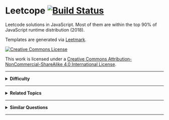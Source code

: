 # Leetcope [![Build Status](https://travis-ci.org/crimx/leetcope.svg?branch=master)](https://travis-ci.org/crimx/leetcope)

Leetcode solutions in JavaScript. Most of them are within the top 90% of JavaScript runtime distribution (2018).

Templates are generated via [Leetmark](https://github.com/crimx/crx-leetmark).


[![Creative Commons License](https://i.creativecommons.org/l/by-nc-sa/4.0/88x31.png)][license]

This work is licensed under a [Creative Commons Attribution-NonCommercial-ShareAlike 4.0 International License][license].

[license]: http://creativecommons.org/licenses/by-nc-sa/4.0/


<hr>

<details>
<summary><strong>Difficulty</strong></summary>

<details>
<summary>Easy</summary>

- [001. Two Sum.md](./problems/001.%20Two%20Sum.md)
- [007. Reverse Integer.md](./problems/007.%20Reverse%20Integer.md)
- [009. Palindrome Number.md](./problems/009.%20Palindrome%20Number.md)
- [013. Roman to Integer.md](./problems/013.%20Roman%20to%20Integer.md)
- [014. Longest Common Prefix.md](./problems/014.%20Longest%20Common%20Prefix.md)
- [020. Valid Parentheses.md](./problems/020.%20Valid%20Parentheses.md)
- [021. Merge Two Sorted Lists.md](./problems/021.%20Merge%20Two%20Sorted%20Lists.md)
- [026. Remove Duplicates from Sorted Array.md](./problems/026.%20Remove%20Duplicates%20from%20Sorted%20Array.md)
- [027. Remove Element.md](./problems/027.%20Remove%20Element.md)
- [028. Implement strStr().md](./problems/028.%20Implement%20strStr().md)
- [035. Search Insert Position.md](./problems/035.%20Search%20Insert%20Position.md)
- [038. Count and Say.md](./problems/038.%20Count%20and%20Say.md)
- [053. Maximum Subarray.md](./problems/053.%20Maximum%20Subarray.md)
- [058. Length of Last Word.md](./problems/058.%20Length%20of%20Last%20Word.md)
- [066. Plus One.md](./problems/066.%20Plus%20One.md)
- [067. Add Binary.md](./problems/067.%20Add%20Binary.md)
- [069. Sqrt(x).md](./problems/069.%20Sqrt(x).md)
- [070. Climbing Stairs.md](./problems/070.%20Climbing%20Stairs.md)
- [083. Remove Duplicates from Sorted List.md](./problems/083.%20Remove%20Duplicates%20from%20Sorted%20List.md)
- [088. Merge Sorted Array.md](./problems/088.%20Merge%20Sorted%20Array.md)
- [100. Same Tree.md](./problems/100.%20Same%20Tree.md)
- [101. Symmetric Tree.md](./problems/101.%20Symmetric%20Tree.md)
- [104. Maximum Depth of Binary Tree.md](./problems/104.%20Maximum%20Depth%20of%20Binary%20Tree.md)
- [107. Binary Tree Level Order Traversal II.md](./problems/107.%20Binary%20Tree%20Level%20Order%20Traversal%20II.md)
- [108. Convert Sorted Array to Binary Search Tree.md](./problems/108.%20Convert%20Sorted%20Array%20to%20Binary%20Search%20Tree.md)
- [110. Balanced Binary Tree.md](./problems/110.%20Balanced%20Binary%20Tree.md)
- [111. Minimum Depth of Binary Tree.md](./problems/111.%20Minimum%20Depth%20of%20Binary%20Tree.md)
- [112. Path Sum.md](./problems/112.%20Path%20Sum.md)
- [118. Pascal's Triangle.md](./problems/118.%20Pascal's%20Triangle.md)
- [119. Pascal's Triangle II.md](./problems/119.%20Pascal's%20Triangle%20II.md)
- [121. Best Time to Buy and Sell Stock.md](./problems/121.%20Best%20Time%20to%20Buy%20and%20Sell%20Stock.md)
- [122. Best Time to Buy and Sell Stock II.md](./problems/122.%20Best%20Time%20to%20Buy%20and%20Sell%20Stock%20II.md)
- [125. Valid Palindrome.md](./problems/125.%20Valid%20Palindrome.md)
</details>

<details>
<summary>Medium</summary>

- [002. Add Two Numbers.md](./problems/002.%20Add%20Two%20Numbers.md)
- [003. Longest Substring Without Repeating Characters.md](./problems/003.%20Longest%20Substring%20Without%20Repeating%20Characters.md)
- [005. Longest Palindromic Substring.md](./problems/005.%20Longest%20Palindromic%20Substring.md)
- [006. ZigZag Conversion.md](./problems/006.%20ZigZag%20Conversion.md)
- [008. String to Integer (atoi).md](./problems/008.%20String%20to%20Integer%20(atoi).md)
- [011. Container With Most Water.md](./problems/011.%20Container%20With%20Most%20Water.md)
- [012. Integer to Roman.md](./problems/012.%20Integer%20to%20Roman.md)
- [015. 3Sum.md](./problems/015.%203Sum.md)
- [016. 3Sum Closest.md](./problems/016.%203Sum%20Closest.md)
- [017. Letter Combinations of a Phone Number.md](./problems/017.%20Letter%20Combinations%20of%20a%20Phone%20Number.md)
- [018. 4Sum.md](./problems/018.%204Sum.md)
- [019. Remove Nth Node From End of List.md](./problems/019.%20Remove%20Nth%20Node%20From%20End%20of%20List.md)
- [022. Generate Parentheses.md](./problems/022.%20Generate%20Parentheses.md)
- [024. Swap Nodes in Pairs.md](./problems/024.%20Swap%20Nodes%20in%20Pairs.md)
- [029. Divide Two Integers.md](./problems/029.%20Divide%20Two%20Integers.md)
- [031. Next Permutation.md](./problems/031.%20Next%20Permutation.md)
- [033. Search in Rotated Sorted Array.md](./problems/033.%20Search%20in%20Rotated%20Sorted%20Array.md)
- [034. Find First and Last Position of Element in Sorted Array.md](./problems/034.%20Find%20First%20and%20Last%20Position%20of%20Element%20in%20Sorted%20Array.md)
- [036. Valid Sudoku.md](./problems/036.%20Valid%20Sudoku.md)
- [039. Combination Sum.md](./problems/039.%20Combination%20Sum.md)
- [040. Combination Sum II.md](./problems/040.%20Combination%20Sum%20II.md)
- [043. Multiply Strings.md](./problems/043.%20Multiply%20Strings.md)
- [046. Permutations.md](./problems/046.%20Permutations.md)
- [047. Permutations II.md](./problems/047.%20Permutations%20II.md)
- [048. Rotate Image.md](./problems/048.%20Rotate%20Image.md)
- [049. Group Anagrams.md](./problems/049.%20Group%20Anagrams.md)
- [050. Pow(x, n).md](./problems/050.%20Pow(x%2C%20n).md)
- [054. Spiral Matrix.md](./problems/054.%20Spiral%20Matrix.md)
- [055. Jump Game.md](./problems/055.%20Jump%20Game.md)
- [056. Merge Intervals.md](./problems/056.%20Merge%20Intervals.md)
- [059. Spiral Matrix II.md](./problems/059.%20Spiral%20Matrix%20II.md)
- [060. Permutation Sequence.md](./problems/060.%20Permutation%20Sequence.md)
- [061. Rotate List.md](./problems/061.%20Rotate%20List.md)
- [062. Unique Paths.md](./problems/062.%20Unique%20Paths.md)
- [063. Unique Paths II.md](./problems/063.%20Unique%20Paths%20II.md)
- [064. Minimum Path Sum.md](./problems/064.%20Minimum%20Path%20Sum.md)
- [071. Simplify Path.md](./problems/071.%20Simplify%20Path.md)
- [073. Set Matrix Zeroes.md](./problems/073.%20Set%20Matrix%20Zeroes.md)
- [074. Search a 2D Matrix.md](./problems/074.%20Search%20a%202D%20Matrix.md)
- [075. Sort Colors.md](./problems/075.%20Sort%20Colors.md)
- [077. Combinations.md](./problems/077.%20Combinations.md)
- [078. Subsets.md](./problems/078.%20Subsets.md)
- [079. Word Search.md](./problems/079.%20Word%20Search.md)
- [080. Remove Duplicates from Sorted Array II.md](./problems/080.%20Remove%20Duplicates%20from%20Sorted%20Array%20II.md)
- [081. Search in Rotated Sorted Array II.md](./problems/081.%20Search%20in%20Rotated%20Sorted%20Array%20II.md)
- [082. Remove Duplicates from Sorted List II.md](./problems/082.%20Remove%20Duplicates%20from%20Sorted%20List%20II.md)
- [086. Partition List.md](./problems/086.%20Partition%20List.md)
- [089. Gray Code.md](./problems/089.%20Gray%20Code.md)
- [090. Subsets II.md](./problems/090.%20Subsets%20II.md)
- [091. Decode Ways.md](./problems/091.%20Decode%20Ways.md)
- [092. Reverse Linked List II.md](./problems/092.%20Reverse%20Linked%20List%20II.md)
- [093. Restore IP Addresses.md](./problems/093.%20Restore%20IP%20Addresses.md)
- [094. Binary Tree Inorder Traversal.md](./problems/094.%20Binary%20Tree%20Inorder%20Traversal.md)
- [095. Unique Binary Search Trees II.md](./problems/095.%20Unique%20Binary%20Search%20Trees%20II.md)
- [096. Unique Binary Search Trees.md](./problems/096.%20Unique%20Binary%20Search%20Trees.md)
- [098. Validate Binary Search Tree.md](./problems/098.%20Validate%20Binary%20Search%20Tree.md)
- [102. Binary Tree Level Order Traversal.md](./problems/102.%20Binary%20Tree%20Level%20Order%20Traversal.md)
- [103. Binary Tree Zigzag Level Order Traversal.md](./problems/103.%20Binary%20Tree%20Zigzag%20Level%20Order%20Traversal.md)
- [105. Construct Binary Tree from Preorder and Inorder Traversal.md](./problems/105.%20Construct%20Binary%20Tree%20from%20Preorder%20and%20Inorder%20Traversal.md)
- [106. Construct Binary Tree from Inorder and Postorder Traversal.md](./problems/106.%20Construct%20Binary%20Tree%20from%20Inorder%20and%20Postorder%20Traversal.md)
- [109. Convert Sorted List to Binary Search Tree.md](./problems/109.%20Convert%20Sorted%20List%20to%20Binary%20Search%20Tree.md)
- [113. Path Sum II.md](./problems/113.%20Path%20Sum%20II.md)
- [114. Flatten Binary Tree to Linked List.md](./problems/114.%20Flatten%20Binary%20Tree%20to%20Linked%20List.md)
- [116. Populating Next Right Pointers in Each Node.md](./problems/116.%20Populating%20Next%20Right%20Pointers%20in%20Each%20Node.md)
- [117. Populating Next Right Pointers in Each Node II.md](./problems/117.%20Populating%20Next%20Right%20Pointers%20in%20Each%20Node%20II.md)
- [120. Triangle.md](./problems/120.%20Triangle.md)
- [127. Word Ladder.md](./problems/127.%20Word%20Ladder.md)
- [129. Sum Root to Leaf Numbers.md](./problems/129.%20Sum%20Root%20to%20Leaf%20Numbers.md)
- [130. Surrounded Regions.md](./problems/130.%20Surrounded%20Regions.md)
- [131. Palindrome Partitioning.md](./problems/131.%20Palindrome%20Partitioning.md)
</details>

<details>
<summary>Hard</summary>

- [004. Median of Two Sorted Arrays.md](./problems/004.%20Median%20of%20Two%20Sorted%20Arrays.md)
- [010. Regular Expression Matching.md](./problems/010.%20Regular%20Expression%20Matching.md)
- [023. Merge k Sorted Lists.md](./problems/023.%20Merge%20k%20Sorted%20Lists.md)
- [025. Reverse Nodes in k-Group.md](./problems/025.%20Reverse%20Nodes%20in%20k-Group.md)
- [030. Substring with Concatenation of All Words.md](./problems/030.%20Substring%20with%20Concatenation%20of%20All%20Words.md)
- [032. Longest Valid Parentheses.md](./problems/032.%20Longest%20Valid%20Parentheses.md)
- [037. Sudoku Solver.md](./problems/037.%20Sudoku%20Solver.md)
- [041. First Missing Positive.md](./problems/041.%20First%20Missing%20Positive.md)
- [042. Trapping Rain Water.md](./problems/042.%20Trapping%20Rain%20Water.md)
- [044. Wildcard Matching.md](./problems/044.%20Wildcard%20Matching.md)
- [045. Jump Game II.md](./problems/045.%20Jump%20Game%20II.md)
- [051. N-Queens.md](./problems/051.%20N-Queens.md)
- [052. N-Queens II.md](./problems/052.%20N-Queens%20II.md)
- [057. Insert Interval.md](./problems/057.%20Insert%20Interval.md)
- [065. Valid Number.md](./problems/065.%20Valid%20Number.md)
- [068. Text Justification.md](./problems/068.%20Text%20Justification.md)
- [072. Edit Distance.md](./problems/072.%20Edit%20Distance.md)
- [076. Minimum Window Substring.md](./problems/076.%20Minimum%20Window%20Substring.md)
- [084. Largest Rectangle in Histogram.md](./problems/084.%20Largest%20Rectangle%20in%20Histogram.md)
- [085. Maximal Rectangle.md](./problems/085.%20Maximal%20Rectangle.md)
- [087. Scramble String.md](./problems/087.%20Scramble%20String.md)
- [097. Interleaving String.md](./problems/097.%20Interleaving%20String.md)
- [099. Recover Binary Search Tree.md](./problems/099.%20Recover%20Binary%20Search%20Tree.md)
- [115. Distinct Subsequences.md](./problems/115.%20Distinct%20Subsequences.md)
- [123. Best Time to Buy and Sell Stock III.md](./problems/123.%20Best%20Time%20to%20Buy%20and%20Sell%20Stock%20III.md)
- [124. Binary Tree Maximum Path Sum.md](./problems/124.%20Binary%20Tree%20Maximum%20Path%20Sum.md)
- [126. Word Ladder II.md](./problems/126.%20Word%20Ladder%20II.md)
- [128. Longest Consecutive Sequence.md](./problems/128.%20Longest%20Consecutive%20Sequence.md)
- [132. Palindrome Partitioning II.md](./problems/132.%20Palindrome%20Partitioning%20II.md)
</details>

</details>


<hr>

<details>
<summary><strong>Related Topics</strong></summary>

<details>
<summary>Array</summary>

- [001. Two Sum.md](./problems/001.%20Two%20Sum.md)
- [004. Median of Two Sorted Arrays.md](./problems/004.%20Median%20of%20Two%20Sorted%20Arrays.md)
- [011. Container With Most Water.md](./problems/011.%20Container%20With%20Most%20Water.md)
- [015. 3Sum.md](./problems/015.%203Sum.md)
- [016. 3Sum Closest.md](./problems/016.%203Sum%20Closest.md)
- [018. 4Sum.md](./problems/018.%204Sum.md)
- [026. Remove Duplicates from Sorted Array.md](./problems/026.%20Remove%20Duplicates%20from%20Sorted%20Array.md)
- [027. Remove Element.md](./problems/027.%20Remove%20Element.md)
- [031. Next Permutation.md](./problems/031.%20Next%20Permutation.md)
- [033. Search in Rotated Sorted Array.md](./problems/033.%20Search%20in%20Rotated%20Sorted%20Array.md)
- [034. Find First and Last Position of Element in Sorted Array.md](./problems/034.%20Find%20First%20and%20Last%20Position%20of%20Element%20in%20Sorted%20Array.md)
- [035. Search Insert Position.md](./problems/035.%20Search%20Insert%20Position.md)
- [039. Combination Sum.md](./problems/039.%20Combination%20Sum.md)
- [040. Combination Sum II.md](./problems/040.%20Combination%20Sum%20II.md)
- [041. First Missing Positive.md](./problems/041.%20First%20Missing%20Positive.md)
- [042. Trapping Rain Water.md](./problems/042.%20Trapping%20Rain%20Water.md)
- [045. Jump Game II.md](./problems/045.%20Jump%20Game%20II.md)
- [048. Rotate Image.md](./problems/048.%20Rotate%20Image.md)
- [053. Maximum Subarray.md](./problems/053.%20Maximum%20Subarray.md)
- [054. Spiral Matrix.md](./problems/054.%20Spiral%20Matrix.md)
- [055. Jump Game.md](./problems/055.%20Jump%20Game.md)
- [056. Merge Intervals.md](./problems/056.%20Merge%20Intervals.md)
- [057. Insert Interval.md](./problems/057.%20Insert%20Interval.md)
- [059. Spiral Matrix II.md](./problems/059.%20Spiral%20Matrix%20II.md)
- [062. Unique Paths.md](./problems/062.%20Unique%20Paths.md)
- [063. Unique Paths II.md](./problems/063.%20Unique%20Paths%20II.md)
- [064. Minimum Path Sum.md](./problems/064.%20Minimum%20Path%20Sum.md)
- [066. Plus One.md](./problems/066.%20Plus%20One.md)
- [073. Set Matrix Zeroes.md](./problems/073.%20Set%20Matrix%20Zeroes.md)
- [074. Search a 2D Matrix.md](./problems/074.%20Search%20a%202D%20Matrix.md)
- [075. Sort Colors.md](./problems/075.%20Sort%20Colors.md)
- [078. Subsets.md](./problems/078.%20Subsets.md)
- [079. Word Search.md](./problems/079.%20Word%20Search.md)
- [080. Remove Duplicates from Sorted Array II.md](./problems/080.%20Remove%20Duplicates%20from%20Sorted%20Array%20II.md)
- [081. Search in Rotated Sorted Array II.md](./problems/081.%20Search%20in%20Rotated%20Sorted%20Array%20II.md)
- [084. Largest Rectangle in Histogram.md](./problems/084.%20Largest%20Rectangle%20in%20Histogram.md)
- [085. Maximal Rectangle.md](./problems/085.%20Maximal%20Rectangle.md)
- [088. Merge Sorted Array.md](./problems/088.%20Merge%20Sorted%20Array.md)
- [090. Subsets II.md](./problems/090.%20Subsets%20II.md)
- [105. Construct Binary Tree from Preorder and Inorder Traversal.md](./problems/105.%20Construct%20Binary%20Tree%20from%20Preorder%20and%20Inorder%20Traversal.md)
- [106. Construct Binary Tree from Inorder and Postorder Traversal.md](./problems/106.%20Construct%20Binary%20Tree%20from%20Inorder%20and%20Postorder%20Traversal.md)
- [118. Pascal's Triangle.md](./problems/118.%20Pascal's%20Triangle.md)
- [119. Pascal's Triangle II.md](./problems/119.%20Pascal's%20Triangle%20II.md)
- [120. Triangle.md](./problems/120.%20Triangle.md)
- [121. Best Time to Buy and Sell Stock.md](./problems/121.%20Best%20Time%20to%20Buy%20and%20Sell%20Stock.md)
- [122. Best Time to Buy and Sell Stock II.md](./problems/122.%20Best%20Time%20to%20Buy%20and%20Sell%20Stock%20II.md)
- [123. Best Time to Buy and Sell Stock III.md](./problems/123.%20Best%20Time%20to%20Buy%20and%20Sell%20Stock%20III.md)
- [126. Word Ladder II.md](./problems/126.%20Word%20Ladder%20II.md)
- [128. Longest Consecutive Sequence.md](./problems/128.%20Longest%20Consecutive%20Sequence.md)
</details>

<details>
<summary>Backtracking</summary>

- [010. Regular Expression Matching.md](./problems/010.%20Regular%20Expression%20Matching.md)
- [017. Letter Combinations of a Phone Number.md](./problems/017.%20Letter%20Combinations%20of%20a%20Phone%20Number.md)
- [022. Generate Parentheses.md](./problems/022.%20Generate%20Parentheses.md)
- [037. Sudoku Solver.md](./problems/037.%20Sudoku%20Solver.md)
- [039. Combination Sum.md](./problems/039.%20Combination%20Sum.md)
- [040. Combination Sum II.md](./problems/040.%20Combination%20Sum%20II.md)
- [044. Wildcard Matching.md](./problems/044.%20Wildcard%20Matching.md)
- [046. Permutations.md](./problems/046.%20Permutations.md)
- [047. Permutations II.md](./problems/047.%20Permutations%20II.md)
- [051. N-Queens.md](./problems/051.%20N-Queens.md)
- [052. N-Queens II.md](./problems/052.%20N-Queens%20II.md)
- [060. Permutation Sequence.md](./problems/060.%20Permutation%20Sequence.md)
- [077. Combinations.md](./problems/077.%20Combinations.md)
- [078. Subsets.md](./problems/078.%20Subsets.md)
- [079. Word Search.md](./problems/079.%20Word%20Search.md)
- [089. Gray Code.md](./problems/089.%20Gray%20Code.md)
- [090. Subsets II.md](./problems/090.%20Subsets%20II.md)
- [093. Restore IP Addresses.md](./problems/093.%20Restore%20IP%20Addresses.md)
- [126. Word Ladder II.md](./problems/126.%20Word%20Ladder%20II.md)
- [131. Palindrome Partitioning.md](./problems/131.%20Palindrome%20Partitioning.md)
</details>

<details>
<summary>Binary Search</summary>

- [004. Median of Two Sorted Arrays.md](./problems/004.%20Median%20of%20Two%20Sorted%20Arrays.md)
- [029. Divide Two Integers.md](./problems/029.%20Divide%20Two%20Integers.md)
- [033. Search in Rotated Sorted Array.md](./problems/033.%20Search%20in%20Rotated%20Sorted%20Array.md)
- [034. Find First and Last Position of Element in Sorted Array.md](./problems/034.%20Find%20First%20and%20Last%20Position%20of%20Element%20in%20Sorted%20Array.md)
- [035. Search Insert Position.md](./problems/035.%20Search%20Insert%20Position.md)
- [050. Pow(x, n).md](./problems/050.%20Pow(x%2C%20n).md)
- [069. Sqrt(x).md](./problems/069.%20Sqrt(x).md)
- [074. Search a 2D Matrix.md](./problems/074.%20Search%20a%202D%20Matrix.md)
- [081. Search in Rotated Sorted Array II.md](./problems/081.%20Search%20in%20Rotated%20Sorted%20Array%20II.md)
</details>

<details>
<summary>Bit Manipulation</summary>

- [078. Subsets.md](./problems/078.%20Subsets.md)
</details>

<details>
<summary>Breadth-first Search</summary>

- [101. Symmetric Tree.md](./problems/101.%20Symmetric%20Tree.md)
- [102. Binary Tree Level Order Traversal.md](./problems/102.%20Binary%20Tree%20Level%20Order%20Traversal.md)
- [103. Binary Tree Zigzag Level Order Traversal.md](./problems/103.%20Binary%20Tree%20Zigzag%20Level%20Order%20Traversal.md)
- [107. Binary Tree Level Order Traversal II.md](./problems/107.%20Binary%20Tree%20Level%20Order%20Traversal%20II.md)
- [111. Minimum Depth of Binary Tree.md](./problems/111.%20Minimum%20Depth%20of%20Binary%20Tree.md)
- [126. Word Ladder II.md](./problems/126.%20Word%20Ladder%20II.md)
- [127. Word Ladder.md](./problems/127.%20Word%20Ladder.md)
- [130. Surrounded Regions.md](./problems/130.%20Surrounded%20Regions.md)
</details>

<details>
<summary>Depth-first Search</summary>

- [098. Validate Binary Search Tree.md](./problems/098.%20Validate%20Binary%20Search%20Tree.md)
- [099. Recover Binary Search Tree.md](./problems/099.%20Recover%20Binary%20Search%20Tree.md)
- [100. Same Tree.md](./problems/100.%20Same%20Tree.md)
- [101. Symmetric Tree.md](./problems/101.%20Symmetric%20Tree.md)
- [104. Maximum Depth of Binary Tree.md](./problems/104.%20Maximum%20Depth%20of%20Binary%20Tree.md)
- [105. Construct Binary Tree from Preorder and Inorder Traversal.md](./problems/105.%20Construct%20Binary%20Tree%20from%20Preorder%20and%20Inorder%20Traversal.md)
- [106. Construct Binary Tree from Inorder and Postorder Traversal.md](./problems/106.%20Construct%20Binary%20Tree%20from%20Inorder%20and%20Postorder%20Traversal.md)
- [108. Convert Sorted Array to Binary Search Tree.md](./problems/108.%20Convert%20Sorted%20Array%20to%20Binary%20Search%20Tree.md)
- [109. Convert Sorted List to Binary Search Tree.md](./problems/109.%20Convert%20Sorted%20List%20to%20Binary%20Search%20Tree.md)
- [110. Balanced Binary Tree.md](./problems/110.%20Balanced%20Binary%20Tree.md)
- [111. Minimum Depth of Binary Tree.md](./problems/111.%20Minimum%20Depth%20of%20Binary%20Tree.md)
- [112. Path Sum.md](./problems/112.%20Path%20Sum.md)
- [113. Path Sum II.md](./problems/113.%20Path%20Sum%20II.md)
- [114. Flatten Binary Tree to Linked List.md](./problems/114.%20Flatten%20Binary%20Tree%20to%20Linked%20List.md)
- [116. Populating Next Right Pointers in Each Node.md](./problems/116.%20Populating%20Next%20Right%20Pointers%20in%20Each%20Node.md)
- [117. Populating Next Right Pointers in Each Node II.md](./problems/117.%20Populating%20Next%20Right%20Pointers%20in%20Each%20Node%20II.md)
- [124. Binary Tree Maximum Path Sum.md](./problems/124.%20Binary%20Tree%20Maximum%20Path%20Sum.md)
- [129. Sum Root to Leaf Numbers.md](./problems/129.%20Sum%20Root%20to%20Leaf%20Numbers.md)
- [130. Surrounded Regions.md](./problems/130.%20Surrounded%20Regions.md)
</details>

<details>
<summary>Divide and Conquer</summary>

- [004. Median of Two Sorted Arrays.md](./problems/004.%20Median%20of%20Two%20Sorted%20Arrays.md)
- [023. Merge k Sorted Lists.md](./problems/023.%20Merge%20k%20Sorted%20Lists.md)
- [053. Maximum Subarray.md](./problems/053.%20Maximum%20Subarray.md)
</details>

<details>
<summary>Dynamic Programming</summary>

- [005. Longest Palindromic Substring.md](./problems/005.%20Longest%20Palindromic%20Substring.md)
- [010. Regular Expression Matching.md](./problems/010.%20Regular%20Expression%20Matching.md)
- [032. Longest Valid Parentheses.md](./problems/032.%20Longest%20Valid%20Parentheses.md)
- [044. Wildcard Matching.md](./problems/044.%20Wildcard%20Matching.md)
- [053. Maximum Subarray.md](./problems/053.%20Maximum%20Subarray.md)
- [062. Unique Paths.md](./problems/062.%20Unique%20Paths.md)
- [063. Unique Paths II.md](./problems/063.%20Unique%20Paths%20II.md)
- [064. Minimum Path Sum.md](./problems/064.%20Minimum%20Path%20Sum.md)
- [070. Climbing Stairs.md](./problems/070.%20Climbing%20Stairs.md)
- [072. Edit Distance.md](./problems/072.%20Edit%20Distance.md)
- [085. Maximal Rectangle.md](./problems/085.%20Maximal%20Rectangle.md)
- [087. Scramble String.md](./problems/087.%20Scramble%20String.md)
- [091. Decode Ways.md](./problems/091.%20Decode%20Ways.md)
- [095. Unique Binary Search Trees II.md](./problems/095.%20Unique%20Binary%20Search%20Trees%20II.md)
- [096. Unique Binary Search Trees.md](./problems/096.%20Unique%20Binary%20Search%20Trees.md)
- [097. Interleaving String.md](./problems/097.%20Interleaving%20String.md)
- [115. Distinct Subsequences.md](./problems/115.%20Distinct%20Subsequences.md)
- [120. Triangle.md](./problems/120.%20Triangle.md)
- [121. Best Time to Buy and Sell Stock.md](./problems/121.%20Best%20Time%20to%20Buy%20and%20Sell%20Stock.md)
- [123. Best Time to Buy and Sell Stock III.md](./problems/123.%20Best%20Time%20to%20Buy%20and%20Sell%20Stock%20III.md)
- [132. Palindrome Partitioning II.md](./problems/132.%20Palindrome%20Partitioning%20II.md)
</details>

<details>
<summary>Greedy</summary>

- [044. Wildcard Matching.md](./problems/044.%20Wildcard%20Matching.md)
- [045. Jump Game II.md](./problems/045.%20Jump%20Game%20II.md)
- [055. Jump Game.md](./problems/055.%20Jump%20Game.md)
- [122. Best Time to Buy and Sell Stock II.md](./problems/122.%20Best%20Time%20to%20Buy%20and%20Sell%20Stock%20II.md)
</details>

<details>
<summary>Hash Table</summary>

- [001. Two Sum.md](./problems/001.%20Two%20Sum.md)
- [003. Longest Substring Without Repeating Characters.md](./problems/003.%20Longest%20Substring%20Without%20Repeating%20Characters.md)
- [018. 4Sum.md](./problems/018.%204Sum.md)
- [030. Substring with Concatenation of All Words.md](./problems/030.%20Substring%20with%20Concatenation%20of%20All%20Words.md)
- [036. Valid Sudoku.md](./problems/036.%20Valid%20Sudoku.md)
- [037. Sudoku Solver.md](./problems/037.%20Sudoku%20Solver.md)
- [049. Group Anagrams.md](./problems/049.%20Group%20Anagrams.md)
- [076. Minimum Window Substring.md](./problems/076.%20Minimum%20Window%20Substring.md)
- [085. Maximal Rectangle.md](./problems/085.%20Maximal%20Rectangle.md)
- [094. Binary Tree Inorder Traversal.md](./problems/094.%20Binary%20Tree%20Inorder%20Traversal.md)
</details>

<details>
<summary>Heap</summary>

- [023. Merge k Sorted Lists.md](./problems/023.%20Merge%20k%20Sorted%20Lists.md)
</details>

<details>
<summary>Linked List</summary>

- [002. Add Two Numbers.md](./problems/002.%20Add%20Two%20Numbers.md)
- [019. Remove Nth Node From End of List.md](./problems/019.%20Remove%20Nth%20Node%20From%20End%20of%20List.md)
- [021. Merge Two Sorted Lists.md](./problems/021.%20Merge%20Two%20Sorted%20Lists.md)
- [023. Merge k Sorted Lists.md](./problems/023.%20Merge%20k%20Sorted%20Lists.md)
- [024. Swap Nodes in Pairs.md](./problems/024.%20Swap%20Nodes%20in%20Pairs.md)
- [025. Reverse Nodes in k-Group.md](./problems/025.%20Reverse%20Nodes%20in%20k-Group.md)
- [061. Rotate List.md](./problems/061.%20Rotate%20List.md)
- [082. Remove Duplicates from Sorted List II.md](./problems/082.%20Remove%20Duplicates%20from%20Sorted%20List%20II.md)
- [083. Remove Duplicates from Sorted List.md](./problems/083.%20Remove%20Duplicates%20from%20Sorted%20List.md)
- [086. Partition List.md](./problems/086.%20Partition%20List.md)
- [092. Reverse Linked List II.md](./problems/092.%20Reverse%20Linked%20List%20II.md)
- [109. Convert Sorted List to Binary Search Tree.md](./problems/109.%20Convert%20Sorted%20List%20to%20Binary%20Search%20Tree.md)
</details>

<details>
<summary>Math</summary>

- [002. Add Two Numbers.md](./problems/002.%20Add%20Two%20Numbers.md)
- [007. Reverse Integer.md](./problems/007.%20Reverse%20Integer.md)
- [008. String to Integer (atoi).md](./problems/008.%20String%20to%20Integer%20(atoi).md)
- [009. Palindrome Number.md](./problems/009.%20Palindrome%20Number.md)
- [012. Integer to Roman.md](./problems/012.%20Integer%20to%20Roman.md)
- [013. Roman to Integer.md](./problems/013.%20Roman%20to%20Integer.md)
- [029. Divide Two Integers.md](./problems/029.%20Divide%20Two%20Integers.md)
- [043. Multiply Strings.md](./problems/043.%20Multiply%20Strings.md)
- [050. Pow(x, n).md](./problems/050.%20Pow(x%2C%20n).md)
- [060. Permutation Sequence.md](./problems/060.%20Permutation%20Sequence.md)
- [065. Valid Number.md](./problems/065.%20Valid%20Number.md)
- [066. Plus One.md](./problems/066.%20Plus%20One.md)
- [067. Add Binary.md](./problems/067.%20Add%20Binary.md)
- [069. Sqrt(x).md](./problems/069.%20Sqrt(x).md)
</details>

<details>
<summary>Sort</summary>

- [056. Merge Intervals.md](./problems/056.%20Merge%20Intervals.md)
- [057. Insert Interval.md](./problems/057.%20Insert%20Interval.md)
- [075. Sort Colors.md](./problems/075.%20Sort%20Colors.md)
</details>

<details>
<summary>Stack</summary>

- [020. Valid Parentheses.md](./problems/020.%20Valid%20Parentheses.md)
- [042. Trapping Rain Water.md](./problems/042.%20Trapping%20Rain%20Water.md)
- [071. Simplify Path.md](./problems/071.%20Simplify%20Path.md)
- [084. Largest Rectangle in Histogram.md](./problems/084.%20Largest%20Rectangle%20in%20Histogram.md)
- [085. Maximal Rectangle.md](./problems/085.%20Maximal%20Rectangle.md)
- [094. Binary Tree Inorder Traversal.md](./problems/094.%20Binary%20Tree%20Inorder%20Traversal.md)
- [103. Binary Tree Zigzag Level Order Traversal.md](./problems/103.%20Binary%20Tree%20Zigzag%20Level%20Order%20Traversal.md)
</details>

<details>
<summary>String</summary>

- [003. Longest Substring Without Repeating Characters.md](./problems/003.%20Longest%20Substring%20Without%20Repeating%20Characters.md)
- [005. Longest Palindromic Substring.md](./problems/005.%20Longest%20Palindromic%20Substring.md)
- [006. ZigZag Conversion.md](./problems/006.%20ZigZag%20Conversion.md)
- [008. String to Integer (atoi).md](./problems/008.%20String%20to%20Integer%20(atoi).md)
- [010. Regular Expression Matching.md](./problems/010.%20Regular%20Expression%20Matching.md)
- [012. Integer to Roman.md](./problems/012.%20Integer%20to%20Roman.md)
- [013. Roman to Integer.md](./problems/013.%20Roman%20to%20Integer.md)
- [014. Longest Common Prefix.md](./problems/014.%20Longest%20Common%20Prefix.md)
- [017. Letter Combinations of a Phone Number.md](./problems/017.%20Letter%20Combinations%20of%20a%20Phone%20Number.md)
- [020. Valid Parentheses.md](./problems/020.%20Valid%20Parentheses.md)
- [022. Generate Parentheses.md](./problems/022.%20Generate%20Parentheses.md)
- [028. Implement strStr().md](./problems/028.%20Implement%20strStr().md)
- [030. Substring with Concatenation of All Words.md](./problems/030.%20Substring%20with%20Concatenation%20of%20All%20Words.md)
- [032. Longest Valid Parentheses.md](./problems/032.%20Longest%20Valid%20Parentheses.md)
- [038. Count and Say.md](./problems/038.%20Count%20and%20Say.md)
- [043. Multiply Strings.md](./problems/043.%20Multiply%20Strings.md)
- [044. Wildcard Matching.md](./problems/044.%20Wildcard%20Matching.md)
- [049. Group Anagrams.md](./problems/049.%20Group%20Anagrams.md)
- [058. Length of Last Word.md](./problems/058.%20Length%20of%20Last%20Word.md)
- [065. Valid Number.md](./problems/065.%20Valid%20Number.md)
- [067. Add Binary.md](./problems/067.%20Add%20Binary.md)
- [068. Text Justification.md](./problems/068.%20Text%20Justification.md)
- [071. Simplify Path.md](./problems/071.%20Simplify%20Path.md)
- [072. Edit Distance.md](./problems/072.%20Edit%20Distance.md)
- [076. Minimum Window Substring.md](./problems/076.%20Minimum%20Window%20Substring.md)
- [087. Scramble String.md](./problems/087.%20Scramble%20String.md)
- [091. Decode Ways.md](./problems/091.%20Decode%20Ways.md)
- [093. Restore IP Addresses.md](./problems/093.%20Restore%20IP%20Addresses.md)
- [097. Interleaving String.md](./problems/097.%20Interleaving%20String.md)
- [115. Distinct Subsequences.md](./problems/115.%20Distinct%20Subsequences.md)
- [125. Valid Palindrome.md](./problems/125.%20Valid%20Palindrome.md)
- [126. Word Ladder II.md](./problems/126.%20Word%20Ladder%20II.md)
</details>

<details>
<summary>Tree</summary>

- [094. Binary Tree Inorder Traversal.md](./problems/094.%20Binary%20Tree%20Inorder%20Traversal.md)
- [095. Unique Binary Search Trees II.md](./problems/095.%20Unique%20Binary%20Search%20Trees%20II.md)
- [096. Unique Binary Search Trees.md](./problems/096.%20Unique%20Binary%20Search%20Trees.md)
- [098. Validate Binary Search Tree.md](./problems/098.%20Validate%20Binary%20Search%20Tree.md)
- [099. Recover Binary Search Tree.md](./problems/099.%20Recover%20Binary%20Search%20Tree.md)
- [100. Same Tree.md](./problems/100.%20Same%20Tree.md)
- [101. Symmetric Tree.md](./problems/101.%20Symmetric%20Tree.md)
- [102. Binary Tree Level Order Traversal.md](./problems/102.%20Binary%20Tree%20Level%20Order%20Traversal.md)
- [103. Binary Tree Zigzag Level Order Traversal.md](./problems/103.%20Binary%20Tree%20Zigzag%20Level%20Order%20Traversal.md)
- [104. Maximum Depth of Binary Tree.md](./problems/104.%20Maximum%20Depth%20of%20Binary%20Tree.md)
- [105. Construct Binary Tree from Preorder and Inorder Traversal.md](./problems/105.%20Construct%20Binary%20Tree%20from%20Preorder%20and%20Inorder%20Traversal.md)
- [106. Construct Binary Tree from Inorder and Postorder Traversal.md](./problems/106.%20Construct%20Binary%20Tree%20from%20Inorder%20and%20Postorder%20Traversal.md)
- [107. Binary Tree Level Order Traversal II.md](./problems/107.%20Binary%20Tree%20Level%20Order%20Traversal%20II.md)
- [108. Convert Sorted Array to Binary Search Tree.md](./problems/108.%20Convert%20Sorted%20Array%20to%20Binary%20Search%20Tree.md)
- [110. Balanced Binary Tree.md](./problems/110.%20Balanced%20Binary%20Tree.md)
- [111. Minimum Depth of Binary Tree.md](./problems/111.%20Minimum%20Depth%20of%20Binary%20Tree.md)
- [112. Path Sum.md](./problems/112.%20Path%20Sum.md)
- [113. Path Sum II.md](./problems/113.%20Path%20Sum%20II.md)
- [114. Flatten Binary Tree to Linked List.md](./problems/114.%20Flatten%20Binary%20Tree%20to%20Linked%20List.md)
- [116. Populating Next Right Pointers in Each Node.md](./problems/116.%20Populating%20Next%20Right%20Pointers%20in%20Each%20Node.md)
- [117. Populating Next Right Pointers in Each Node II.md](./problems/117.%20Populating%20Next%20Right%20Pointers%20in%20Each%20Node%20II.md)
- [124. Binary Tree Maximum Path Sum.md](./problems/124.%20Binary%20Tree%20Maximum%20Path%20Sum.md)
- [129. Sum Root to Leaf Numbers.md](./problems/129.%20Sum%20Root%20to%20Leaf%20Numbers.md)
</details>

<details>
<summary>Two Pointers</summary>

- [003. Longest Substring Without Repeating Characters.md](./problems/003.%20Longest%20Substring%20Without%20Repeating%20Characters.md)
- [011. Container With Most Water.md](./problems/011.%20Container%20With%20Most%20Water.md)
- [015. 3Sum.md](./problems/015.%203Sum.md)
- [016. 3Sum Closest.md](./problems/016.%203Sum%20Closest.md)
- [018. 4Sum.md](./problems/018.%204Sum.md)
- [019. Remove Nth Node From End of List.md](./problems/019.%20Remove%20Nth%20Node%20From%20End%20of%20List.md)
- [026. Remove Duplicates from Sorted Array.md](./problems/026.%20Remove%20Duplicates%20from%20Sorted%20Array.md)
- [027. Remove Element.md](./problems/027.%20Remove%20Element.md)
- [028. Implement strStr().md](./problems/028.%20Implement%20strStr().md)
- [030. Substring with Concatenation of All Words.md](./problems/030.%20Substring%20with%20Concatenation%20of%20All%20Words.md)
- [042. Trapping Rain Water.md](./problems/042.%20Trapping%20Rain%20Water.md)
- [061. Rotate List.md](./problems/061.%20Rotate%20List.md)
- [075. Sort Colors.md](./problems/075.%20Sort%20Colors.md)
- [076. Minimum Window Substring.md](./problems/076.%20Minimum%20Window%20Substring.md)
- [080. Remove Duplicates from Sorted Array II.md](./problems/080.%20Remove%20Duplicates%20from%20Sorted%20Array%20II.md)
- [086. Partition List.md](./problems/086.%20Partition%20List.md)
- [088. Merge Sorted Array.md](./problems/088.%20Merge%20Sorted%20Array.md)
- [125. Valid Palindrome.md](./problems/125.%20Valid%20Palindrome.md)
</details>

<details>
<summary>Union Find</summary>

- [128. Longest Consecutive Sequence.md](./problems/128.%20Longest%20Consecutive%20Sequence.md)
- [130. Surrounded Regions.md](./problems/130.%20Surrounded%20Regions.md)
</details>

</details>


<hr>

<details>
<summary><strong>Similar Questions</strong></summary>

<details>
<summary>1-bit and 2-bit Characters</summary>

- [089. Gray Code.md](./problems/089.%20Gray%20Code.md)
</details>

<details>
<summary>3Sum</summary>

- [001. Two Sum.md](./problems/001.%20Two%20Sum.md)
- [016. 3Sum Closest.md](./problems/016.%203Sum%20Closest.md)
- [018. 4Sum.md](./problems/018.%204Sum.md)
</details>

<details>
<summary>3Sum Closest</summary>

- [015. 3Sum.md](./problems/015.%203Sum.md)
</details>

<details>
<summary>3Sum Smaller</summary>

- [015. 3Sum.md](./problems/015.%203Sum.md)
- [016. 3Sum Closest.md](./problems/016.%203Sum%20Closest.md)
</details>

<details>
<summary>4Sum</summary>

- [001. Two Sum.md](./problems/001.%20Two%20Sum.md)
- [015. 3Sum.md](./problems/015.%203Sum.md)
</details>

<details>
<summary>4Sum II</summary>

- [018. 4Sum.md](./problems/018.%204Sum.md)
</details>

<details>
<summary>Add Binary</summary>

- [002. Add Two Numbers.md](./problems/002.%20Add%20Two%20Numbers.md)
- [043. Multiply Strings.md](./problems/043.%20Multiply%20Strings.md)
- [066. Plus One.md](./problems/066.%20Plus%20One.md)
</details>

<details>
<summary>Add Bold Tag in String</summary>

- [056. Merge Intervals.md](./problems/056.%20Merge%20Intervals.md)
</details>

<details>
<summary>Add Strings</summary>

- [002. Add Two Numbers.md](./problems/002.%20Add%20Two%20Numbers.md)
- [043. Multiply Strings.md](./problems/043.%20Multiply%20Strings.md)
</details>

<details>
<summary>Add Two Numbers</summary>

- [043. Multiply Strings.md](./problems/043.%20Multiply%20Strings.md)
- [067. Add Binary.md](./problems/067.%20Add%20Binary.md)
</details>

<details>
<summary>Add Two Numbers II</summary>

- [002. Add Two Numbers.md](./problems/002.%20Add%20Two%20Numbers.md)
</details>

<details>
<summary>Average of Levels in Binary Tree</summary>

- [102. Binary Tree Level Order Traversal.md](./problems/102.%20Binary%20Tree%20Level%20Order%20Traversal.md)
- [107. Binary Tree Level Order Traversal II.md](./problems/107.%20Binary%20Tree%20Level%20Order%20Traversal%20II.md)
</details>

<details>
<summary>Balanced Binary Tree</summary>

- [104. Maximum Depth of Binary Tree.md](./problems/104.%20Maximum%20Depth%20of%20Binary%20Tree.md)
</details>

<details>
<summary>Best Time to Buy and Sell Stock</summary>

- [053. Maximum Subarray.md](./problems/053.%20Maximum%20Subarray.md)
- [122. Best Time to Buy and Sell Stock II.md](./problems/122.%20Best%20Time%20to%20Buy%20and%20Sell%20Stock%20II.md)
- [123. Best Time to Buy and Sell Stock III.md](./problems/123.%20Best%20Time%20to%20Buy%20and%20Sell%20Stock%20III.md)
</details>

<details>
<summary>Best Time to Buy and Sell Stock II</summary>

- [121. Best Time to Buy and Sell Stock.md](./problems/121.%20Best%20Time%20to%20Buy%20and%20Sell%20Stock.md)
- [123. Best Time to Buy and Sell Stock III.md](./problems/123.%20Best%20Time%20to%20Buy%20and%20Sell%20Stock%20III.md)
</details>

<details>
<summary>Best Time to Buy and Sell Stock III</summary>

- [121. Best Time to Buy and Sell Stock.md](./problems/121.%20Best%20Time%20to%20Buy%20and%20Sell%20Stock.md)
- [122. Best Time to Buy and Sell Stock II.md](./problems/122.%20Best%20Time%20to%20Buy%20and%20Sell%20Stock%20II.md)
</details>

<details>
<summary>Best Time to Buy and Sell Stock IV</summary>

- [121. Best Time to Buy and Sell Stock.md](./problems/121.%20Best%20Time%20to%20Buy%20and%20Sell%20Stock.md)
- [122. Best Time to Buy and Sell Stock II.md](./problems/122.%20Best%20Time%20to%20Buy%20and%20Sell%20Stock%20II.md)
- [123. Best Time to Buy and Sell Stock III.md](./problems/123.%20Best%20Time%20to%20Buy%20and%20Sell%20Stock%20III.md)
</details>

<details>
<summary>Best Time to Buy and Sell Stock with Cooldown</summary>

- [121. Best Time to Buy and Sell Stock.md](./problems/121.%20Best%20Time%20to%20Buy%20and%20Sell%20Stock.md)
- [122. Best Time to Buy and Sell Stock II.md](./problems/122.%20Best%20Time%20to%20Buy%20and%20Sell%20Stock%20II.md)
</details>

<details>
<summary>Best Time to Buy and Sell Stock with Transaction Fee</summary>

- [122. Best Time to Buy and Sell Stock II.md](./problems/122.%20Best%20Time%20to%20Buy%20and%20Sell%20Stock%20II.md)
</details>

<details>
<summary>Binary Search Tree Iterator</summary>

- [094. Binary Tree Inorder Traversal.md](./problems/094.%20Binary%20Tree%20Inorder%20Traversal.md)
</details>

<details>
<summary>Binary Tree Inorder Traversal</summary>

- [098. Validate Binary Search Tree.md](./problems/098.%20Validate%20Binary%20Search%20Tree.md)
</details>

<details>
<summary>Binary Tree Level Order Traversal</summary>

- [103. Binary Tree Zigzag Level Order Traversal.md](./problems/103.%20Binary%20Tree%20Zigzag%20Level%20Order%20Traversal.md)
- [107. Binary Tree Level Order Traversal II.md](./problems/107.%20Binary%20Tree%20Level%20Order%20Traversal%20II.md)
- [111. Minimum Depth of Binary Tree.md](./problems/111.%20Minimum%20Depth%20of%20Binary%20Tree.md)
</details>

<details>
<summary>Binary Tree Level Order Traversal II</summary>

- [102. Binary Tree Level Order Traversal.md](./problems/102.%20Binary%20Tree%20Level%20Order%20Traversal.md)
</details>

<details>
<summary>Binary Tree Longest Consecutive Sequence</summary>

- [128. Longest Consecutive Sequence.md](./problems/128.%20Longest%20Consecutive%20Sequence.md)
</details>

<details>
<summary>Binary Tree Maximum Path Sum</summary>

- [112. Path Sum.md](./problems/112.%20Path%20Sum.md)
- [129. Sum Root to Leaf Numbers.md](./problems/129.%20Sum%20Root%20to%20Leaf%20Numbers.md)
</details>

<details>
<summary>Binary Tree Paths</summary>

- [113. Path Sum II.md](./problems/113.%20Path%20Sum%20II.md)
</details>

<details>
<summary>Binary Tree Postorder Traversal</summary>

- [094. Binary Tree Inorder Traversal.md](./problems/094.%20Binary%20Tree%20Inorder%20Traversal.md)
</details>

<details>
<summary>Binary Tree Preorder Traversal</summary>

- [094. Binary Tree Inorder Traversal.md](./problems/094.%20Binary%20Tree%20Inorder%20Traversal.md)
</details>

<details>
<summary>Binary Tree Right Side View</summary>

- [116. Populating Next Right Pointers in Each Node.md](./problems/116.%20Populating%20Next%20Right%20Pointers%20in%20Each%20Node.md)
</details>

<details>
<summary>Binary Tree Vertical Order Traversal</summary>

- [102. Binary Tree Level Order Traversal.md](./problems/102.%20Binary%20Tree%20Level%20Order%20Traversal.md)
</details>

<details>
<summary>Binary Tree Zigzag Level Order Traversal</summary>

- [102. Binary Tree Level Order Traversal.md](./problems/102.%20Binary%20Tree%20Level%20Order%20Traversal.md)
</details>

<details>
<summary>Binary Watch</summary>

- [017. Letter Combinations of a Phone Number.md](./problems/017.%20Letter%20Combinations%20of%20a%20Phone%20Number.md)
</details>

<details>
<summary>Cherry Pickup</summary>

- [064. Minimum Path Sum.md](./problems/064.%20Minimum%20Path%20Sum.md)
</details>

<details>
<summary>Closest Binary Search Tree Value II</summary>

- [094. Binary Tree Inorder Traversal.md](./problems/094.%20Binary%20Tree%20Inorder%20Traversal.md)
</details>

<details>
<summary>Combination Sum</summary>

- [017. Letter Combinations of a Phone Number.md](./problems/017.%20Letter%20Combinations%20of%20a%20Phone%20Number.md)
- [040. Combination Sum II.md](./problems/040.%20Combination%20Sum%20II.md)
- [077. Combinations.md](./problems/077.%20Combinations.md)
</details>

<details>
<summary>Combination Sum II</summary>

- [039. Combination Sum.md](./problems/039.%20Combination%20Sum.md)
</details>

<details>
<summary>Combination Sum III</summary>

- [039. Combination Sum.md](./problems/039.%20Combination%20Sum.md)
</details>

<details>
<summary>Combination Sum IV</summary>

- [039. Combination Sum.md](./problems/039.%20Combination%20Sum.md)
</details>

<details>
<summary>Combinations</summary>

- [039. Combination Sum.md](./problems/039.%20Combination%20Sum.md)
- [046. Permutations.md](./problems/046.%20Permutations.md)
</details>

<details>
<summary>Construct Binary Tree from Inorder and Postorder Traversal</summary>

- [105. Construct Binary Tree from Preorder and Inorder Traversal.md](./problems/105.%20Construct%20Binary%20Tree%20from%20Preorder%20and%20Inorder%20Traversal.md)
</details>

<details>
<summary>Construct Binary Tree from Preorder and Inorder Traversal</summary>

- [106. Construct Binary Tree from Inorder and Postorder Traversal.md](./problems/106.%20Construct%20Binary%20Tree%20from%20Inorder%20and%20Postorder%20Traversal.md)
</details>

<details>
<summary>Container With Most Water</summary>

- [042. Trapping Rain Water.md](./problems/042.%20Trapping%20Rain%20Water.md)
</details>

<details>
<summary>Convert Binary Search Tree to Sorted Doubly Linked List</summary>

- [094. Binary Tree Inorder Traversal.md](./problems/094.%20Binary%20Tree%20Inorder%20Traversal.md)
</details>

<details>
<summary>Convert Sorted Array to Binary Search Tree</summary>

- [109. Convert Sorted List to Binary Search Tree.md](./problems/109.%20Convert%20Sorted%20List%20to%20Binary%20Search%20Tree.md)
</details>

<details>
<summary>Convert Sorted List to Binary Search Tree</summary>

- [108. Convert Sorted Array to Binary Search Tree.md](./problems/108.%20Convert%20Sorted%20Array%20to%20Binary%20Search%20Tree.md)
</details>

<details>
<summary>Couples Holding Hands</summary>

- [041. First Missing Positive.md](./problems/041.%20First%20Missing%20Positive.md)
</details>

<details>
<summary>Decode Ways II</summary>

- [091. Decode Ways.md](./problems/091.%20Decode%20Ways.md)
</details>

<details>
<summary>Degree of an Array</summary>

- [053. Maximum Subarray.md](./problems/053.%20Maximum%20Subarray.md)
</details>

<details>
<summary>Delete Operation for Two Strings</summary>

- [072. Edit Distance.md](./problems/072.%20Edit%20Distance.md)
</details>

<details>
<summary>Different Ways to Add Parentheses</summary>

- [095. Unique Binary Search Trees II.md](./problems/095.%20Unique%20Binary%20Search%20Trees%20II.md)
</details>

<details>
<summary>Dungeon Game</summary>

- [062. Unique Paths.md](./problems/062.%20Unique%20Paths.md)
- [064. Minimum Path Sum.md](./problems/064.%20Minimum%20Path%20Sum.md)
</details>

<details>
<summary>Employee Free Time</summary>

- [056. Merge Intervals.md](./problems/056.%20Merge%20Intervals.md)
</details>

<details>
<summary>Encode and Decode Strings</summary>

- [038. Count and Say.md](./problems/038.%20Count%20and%20Say.md)
</details>

<details>
<summary>Factor Combinations</summary>

- [039. Combination Sum.md](./problems/039.%20Combination%20Sum.md)
</details>

<details>
<summary>Find All Numbers Disappeared in an Array</summary>

- [041. First Missing Positive.md](./problems/041.%20First%20Missing%20Positive.md)
</details>

<details>
<summary>Find Minimum in Rotated Sorted Array</summary>

- [033. Search in Rotated Sorted Array.md](./problems/033.%20Search%20in%20Rotated%20Sorted%20Array.md)
</details>

<details>
<summary>Find Mode in Binary Search Tree</summary>

- [098. Validate Binary Search Tree.md](./problems/098.%20Validate%20Binary%20Search%20Tree.md)
</details>

<details>
<summary>Find the Duplicate Number</summary>

- [041. First Missing Positive.md](./problems/041.%20First%20Missing%20Positive.md)
</details>

<details>
<summary>First Bad Version</summary>

- [034. Find First and Last Position of Element in Sorted Array.md](./problems/034.%20Find%20First%20and%20Last%20Position%20of%20Element%20in%20Sorted%20Array.md)
- [035. Search Insert Position.md](./problems/035.%20Search%20Insert%20Position.md)
</details>

<details>
<summary>Flatten a Multilevel Doubly Linked List</summary>

- [114. Flatten Binary Tree to Linked List.md](./problems/114.%20Flatten%20Binary%20Tree%20to%20Linked%20List.md)
</details>

<details>
<summary>Game of Life</summary>

- [073. Set Matrix Zeroes.md](./problems/073.%20Set%20Matrix%20Zeroes.md)
</details>

<details>
<summary>Generalized Abbreviation</summary>

- [078. Subsets.md](./problems/078.%20Subsets.md)
</details>

<details>
<summary>Generate Parentheses</summary>

- [017. Letter Combinations of a Phone Number.md](./problems/017.%20Letter%20Combinations%20of%20a%20Phone%20Number.md)
- [020. Valid Parentheses.md](./problems/020.%20Valid%20Parentheses.md)
</details>

<details>
<summary>Group Shifted Strings</summary>

- [049. Group Anagrams.md](./problems/049.%20Group%20Anagrams.md)
</details>

<details>
<summary>IP to CIDR</summary>

- [093. Restore IP Addresses.md](./problems/093.%20Restore%20IP%20Addresses.md)
</details>

<details>
<summary>Inorder Successor in BST</summary>

- [094. Binary Tree Inorder Traversal.md](./problems/094.%20Binary%20Tree%20Inorder%20Traversal.md)
</details>

<details>
<summary>Insert Interval</summary>

- [056. Merge Intervals.md](./problems/056.%20Merge%20Intervals.md)
</details>

<details>
<summary>Integer to English Words</summary>

- [012. Integer to Roman.md](./problems/012.%20Integer%20to%20Roman.md)
</details>

<details>
<summary>Integer to Roman</summary>

- [013. Roman to Integer.md](./problems/013.%20Roman%20to%20Integer.md)
</details>

<details>
<summary>Jump Game</summary>

- [045. Jump Game II.md](./problems/045.%20Jump%20Game%20II.md)
</details>

<details>
<summary>Jump Game II</summary>

- [055. Jump Game.md](./problems/055.%20Jump%20Game.md)
</details>

<details>
<summary>Kth Smallest Element in a BST</summary>

- [094. Binary Tree Inorder Traversal.md](./problems/094.%20Binary%20Tree%20Inorder%20Traversal.md)
</details>

<details>
<summary>Largest Rectangle in Histogram</summary>

- [085. Maximal Rectangle.md](./problems/085.%20Maximal%20Rectangle.md)
</details>

<details>
<summary>Letter Case Permutation</summary>

- [078. Subsets.md](./problems/078.%20Subsets.md)
</details>

<details>
<summary>Letter Combinations of a Phone Number</summary>

- [022. Generate Parentheses.md](./problems/022.%20Generate%20Parentheses.md)
- [039. Combination Sum.md](./problems/039.%20Combination%20Sum.md)
</details>

<details>
<summary>Longest Palindromic Subsequence</summary>

- [005. Longest Palindromic Substring.md](./problems/005.%20Longest%20Palindromic%20Substring.md)
</details>

<details>
<summary>Longest Substring with At Most Two Distinct Characters</summary>

- [003. Longest Substring Without Repeating Characters.md](./problems/003.%20Longest%20Substring%20Without%20Repeating%20Characters.md)
</details>

<details>
<summary>Longest Univalue Path</summary>

- [124. Binary Tree Maximum Path Sum.md](./problems/124.%20Binary%20Tree%20Maximum%20Path%20Sum.md)
</details>

<details>
<summary>Longest Valid Parentheses</summary>

- [020. Valid Parentheses.md](./problems/020.%20Valid%20Parentheses.md)
</details>

<details>
<summary>Maximal Rectangle</summary>

- [084. Largest Rectangle in Histogram.md](./problems/084.%20Largest%20Rectangle%20in%20Histogram.md)
</details>

<details>
<summary>Maximal Square</summary>

- [085. Maximal Rectangle.md](./problems/085.%20Maximal%20Rectangle.md)
</details>

<details>
<summary>Maximum Depth of Binary Tree</summary>

- [110. Balanced Binary Tree.md](./problems/110.%20Balanced%20Binary%20Tree.md)
- [111. Minimum Depth of Binary Tree.md](./problems/111.%20Minimum%20Depth%20of%20Binary%20Tree.md)
</details>

<details>
<summary>Maximum Depth of N-ary Tree</summary>

- [104. Maximum Depth of Binary Tree.md](./problems/104.%20Maximum%20Depth%20of%20Binary%20Tree.md)
</details>

<details>
<summary>Maximum Product Subarray</summary>

- [053. Maximum Subarray.md](./problems/053.%20Maximum%20Subarray.md)
</details>

<details>
<summary>Maximum Subarray</summary>

- [121. Best Time to Buy and Sell Stock.md](./problems/121.%20Best%20Time%20to%20Buy%20and%20Sell%20Stock.md)
</details>

<details>
<summary>Maximum Sum of 3 Non-Overlapping Subarrays</summary>

- [123. Best Time to Buy and Sell Stock III.md](./problems/123.%20Best%20Time%20to%20Buy%20and%20Sell%20Stock%20III.md)
</details>

<details>
<summary>Meeting Rooms</summary>

- [056. Merge Intervals.md](./problems/056.%20Merge%20Intervals.md)
</details>

<details>
<summary>Meeting Rooms II</summary>

- [056. Merge Intervals.md](./problems/056.%20Merge%20Intervals.md)
</details>

<details>
<summary>Merge Intervals</summary>

- [057. Insert Interval.md](./problems/057.%20Insert%20Interval.md)
</details>

<details>
<summary>Merge Sorted Array</summary>

- [021. Merge Two Sorted Lists.md](./problems/021.%20Merge%20Two%20Sorted%20Lists.md)
</details>

<details>
<summary>Merge Two Sorted Lists</summary>

- [023. Merge k Sorted Lists.md](./problems/023.%20Merge%20k%20Sorted%20Lists.md)
- [088. Merge Sorted Array.md](./problems/088.%20Merge%20Sorted%20Array.md)
</details>

<details>
<summary>Merge k Sorted Lists</summary>

- [021. Merge Two Sorted Lists.md](./problems/021.%20Merge%20Two%20Sorted%20Lists.md)
</details>

<details>
<summary>Min Cost Climbing Stairs</summary>

- [070. Climbing Stairs.md](./problems/070.%20Climbing%20Stairs.md)
</details>

<details>
<summary>Minimum ASCII Delete Sum for Two Strings</summary>

- [072. Edit Distance.md](./problems/072.%20Edit%20Distance.md)
</details>

<details>
<summary>Minimum Depth of Binary Tree</summary>

- [102. Binary Tree Level Order Traversal.md](./problems/102.%20Binary%20Tree%20Level%20Order%20Traversal.md)
- [104. Maximum Depth of Binary Tree.md](./problems/104.%20Maximum%20Depth%20of%20Binary%20Tree.md)
</details>

<details>
<summary>Minimum Distance Between BST Nodes</summary>

- [094. Binary Tree Inorder Traversal.md](./problems/094.%20Binary%20Tree%20Inorder%20Traversal.md)
</details>

<details>
<summary>Minimum Genetic Mutation</summary>

- [127. Word Ladder.md](./problems/127.%20Word%20Ladder.md)
</details>

<details>
<summary>Minimum Path Sum</summary>

- [062. Unique Paths.md](./problems/062.%20Unique%20Paths.md)
</details>

<details>
<summary>Minimum Size Subarray Sum</summary>

- [076. Minimum Window Substring.md](./problems/076.%20Minimum%20Window%20Substring.md)
</details>

<details>
<summary>Minimum Window Subsequence</summary>

- [076. Minimum Window Substring.md](./problems/076.%20Minimum%20Window%20Substring.md)
</details>

<details>
<summary>Minimum Window Substring</summary>

- [030. Substring with Concatenation of All Words.md](./problems/030.%20Substring%20with%20Concatenation%20of%20All%20Words.md)
</details>

<details>
<summary>Missing Number</summary>

- [041. First Missing Positive.md](./problems/041.%20First%20Missing%20Positive.md)
</details>

<details>
<summary>Move Zeroes</summary>

- [027. Remove Element.md](./problems/027.%20Remove%20Element.md)
</details>

<details>
<summary>Multiply Strings</summary>

- [002. Add Two Numbers.md](./problems/002.%20Add%20Two%20Numbers.md)
- [066. Plus One.md](./problems/066.%20Plus%20One.md)
- [067. Add Binary.md](./problems/067.%20Add%20Binary.md)
</details>

<details>
<summary>N-Queens</summary>

- [052. N-Queens II.md](./problems/052.%20N-Queens%20II.md)
</details>

<details>
<summary>N-Queens II</summary>

- [051. N-Queens.md](./problems/051.%20N-Queens.md)
</details>

<details>
<summary>N-ary Tree Level Order Traversal</summary>

- [102. Binary Tree Level Order Traversal.md](./problems/102.%20Binary%20Tree%20Level%20Order%20Traversal.md)
</details>

<details>
<summary>Next Permutation</summary>

- [046. Permutations.md](./problems/046.%20Permutations.md)
- [047. Permutations II.md](./problems/047.%20Permutations%20II.md)
- [060. Permutation Sequence.md](./problems/060.%20Permutation%20Sequence.md)
</details>

<details>
<summary>Number of Islands</summary>

- [130. Surrounded Regions.md](./problems/130.%20Surrounded%20Regions.md)
</details>

<details>
<summary>One Edit Distance</summary>

- [072. Edit Distance.md](./problems/072.%20Edit%20Distance.md)
</details>

<details>
<summary>Palindrome Linked List</summary>

- [009. Palindrome Number.md](./problems/009.%20Palindrome%20Number.md)
- [125. Valid Palindrome.md](./problems/125.%20Valid%20Palindrome.md)
</details>

<details>
<summary>Palindrome Pairs</summary>

- [005. Longest Palindromic Substring.md](./problems/005.%20Longest%20Palindromic%20Substring.md)
</details>

<details>
<summary>Palindrome Partitioning</summary>

- [132. Palindrome Partitioning II.md](./problems/132.%20Palindrome%20Partitioning%20II.md)
</details>

<details>
<summary>Palindrome Partitioning II</summary>

- [131. Palindrome Partitioning.md](./problems/131.%20Palindrome%20Partitioning.md)
</details>

<details>
<summary>Palindrome Permutation</summary>

- [005. Longest Palindromic Substring.md](./problems/005.%20Longest%20Palindromic%20Substring.md)
</details>

<details>
<summary>Palindrome Permutation II</summary>

- [031. Next Permutation.md](./problems/031.%20Next%20Permutation.md)
- [047. Permutations II.md](./problems/047.%20Permutations%20II.md)
</details>

<details>
<summary>Palindromic Substrings</summary>

- [005. Longest Palindromic Substring.md](./problems/005.%20Longest%20Palindromic%20Substring.md)
</details>

<details>
<summary>Partition Labels</summary>

- [056. Merge Intervals.md](./problems/056.%20Merge%20Intervals.md)
</details>

<details>
<summary>Pascal's Triangle</summary>

- [119. Pascal's Triangle II.md](./problems/119.%20Pascal's%20Triangle%20II.md)
</details>

<details>
<summary>Pascal's Triangle II</summary>

- [118. Pascal's Triangle.md](./problems/118.%20Pascal's%20Triangle.md)
</details>

<details>
<summary>Path Sum</summary>

- [113. Path Sum II.md](./problems/113.%20Path%20Sum%20II.md)
- [124. Binary Tree Maximum Path Sum.md](./problems/124.%20Binary%20Tree%20Maximum%20Path%20Sum.md)
- [129. Sum Root to Leaf Numbers.md](./problems/129.%20Sum%20Root%20to%20Leaf%20Numbers.md)
</details>

<details>
<summary>Path Sum II</summary>

- [112. Path Sum.md](./problems/112.%20Path%20Sum.md)
</details>

<details>
<summary>Path Sum III</summary>

- [112. Path Sum.md](./problems/112.%20Path%20Sum.md)
- [113. Path Sum II.md](./problems/113.%20Path%20Sum%20II.md)
</details>

<details>
<summary>Path Sum IV</summary>

- [112. Path Sum.md](./problems/112.%20Path%20Sum.md)
- [113. Path Sum II.md](./problems/113.%20Path%20Sum%20II.md)
- [124. Binary Tree Maximum Path Sum.md](./problems/124.%20Binary%20Tree%20Maximum%20Path%20Sum.md)
</details>

<details>
<summary>Permutation Sequence</summary>

- [031. Next Permutation.md](./problems/031.%20Next%20Permutation.md)
- [046. Permutations.md](./problems/046.%20Permutations.md)
</details>

<details>
<summary>Permutation in String</summary>

- [076. Minimum Window Substring.md](./problems/076.%20Minimum%20Window%20Substring.md)
</details>

<details>
<summary>Permutations</summary>

- [031. Next Permutation.md](./problems/031.%20Next%20Permutation.md)
- [047. Permutations II.md](./problems/047.%20Permutations%20II.md)
- [060. Permutation Sequence.md](./problems/060.%20Permutation%20Sequence.md)
- [077. Combinations.md](./problems/077.%20Combinations.md)
</details>

<details>
<summary>Permutations II</summary>

- [031. Next Permutation.md](./problems/031.%20Next%20Permutation.md)
- [046. Permutations.md](./problems/046.%20Permutations.md)
</details>

<details>
<summary>Plus One</summary>

- [043. Multiply Strings.md](./problems/043.%20Multiply%20Strings.md)
- [067. Add Binary.md](./problems/067.%20Add%20Binary.md)
</details>

<details>
<summary>Plus One Linked List</summary>

- [066. Plus One.md](./problems/066.%20Plus%20One.md)
</details>

<details>
<summary>Populating Next Right Pointers in Each Node</summary>

- [117. Populating Next Right Pointers in Each Node II.md](./problems/117.%20Populating%20Next%20Right%20Pointers%20in%20Each%20Node%20II.md)
</details>

<details>
<summary>Populating Next Right Pointers in Each Node II</summary>

- [116. Populating Next Right Pointers in Each Node.md](./problems/116.%20Populating%20Next%20Right%20Pointers%20in%20Each%20Node.md)
</details>

<details>
<summary>Pour Water</summary>

- [042. Trapping Rain Water.md](./problems/042.%20Trapping%20Rain%20Water.md)
</details>

<details>
<summary>Pow(x, n)</summary>

- [069. Sqrt(x).md](./problems/069.%20Sqrt(x).md)
</details>

<details>
<summary>Product of Array Except Self</summary>

- [042. Trapping Rain Water.md](./problems/042.%20Trapping%20Rain%20Water.md)
</details>

<details>
<summary>Range Module</summary>

- [056. Merge Intervals.md](./problems/056.%20Merge%20Intervals.md)
- [057. Insert Interval.md](./problems/057.%20Insert%20Interval.md)
</details>

<details>
<summary>Regular Expression Matching</summary>

- [044. Wildcard Matching.md](./problems/044.%20Wildcard%20Matching.md)
</details>

<details>
<summary>Remove Duplicates from Sorted Array</summary>

- [027. Remove Element.md](./problems/027.%20Remove%20Element.md)
- [080. Remove Duplicates from Sorted Array II.md](./problems/080.%20Remove%20Duplicates%20from%20Sorted%20Array%20II.md)
</details>

<details>
<summary>Remove Duplicates from Sorted Array II</summary>

- [026. Remove Duplicates from Sorted Array.md](./problems/026.%20Remove%20Duplicates%20from%20Sorted%20Array.md)
</details>

<details>
<summary>Remove Duplicates from Sorted List</summary>

- [082. Remove Duplicates from Sorted List II.md](./problems/082.%20Remove%20Duplicates%20from%20Sorted%20List%20II.md)
</details>

<details>
<summary>Remove Duplicates from Sorted List II</summary>

- [083. Remove Duplicates from Sorted List.md](./problems/083.%20Remove%20Duplicates%20from%20Sorted%20List.md)
</details>

<details>
<summary>Remove Element</summary>

- [026. Remove Duplicates from Sorted Array.md](./problems/026.%20Remove%20Duplicates%20from%20Sorted%20Array.md)
</details>

<details>
<summary>Remove Invalid Parentheses</summary>

- [020. Valid Parentheses.md](./problems/020.%20Valid%20Parentheses.md)
</details>

<details>
<summary>Remove Linked List Elements</summary>

- [027. Remove Element.md](./problems/027.%20Remove%20Element.md)
</details>

<details>
<summary>Repeated Substring Pattern</summary>

- [028. Implement strStr().md](./problems/028.%20Implement%20strStr().md)
</details>

<details>
<summary>Reverse Integer</summary>

- [008. String to Integer (atoi).md](./problems/008.%20String%20to%20Integer%20(atoi).md)
</details>

<details>
<summary>Reverse Linked List</summary>

- [092. Reverse Linked List II.md](./problems/092.%20Reverse%20Linked%20List%20II.md)
</details>

<details>
<summary>Reverse Nodes in k-Group</summary>

- [024. Swap Nodes in Pairs.md](./problems/024.%20Swap%20Nodes%20in%20Pairs.md)
</details>

<details>
<summary>Roman to Integer</summary>

- [012. Integer to Roman.md](./problems/012.%20Integer%20to%20Roman.md)
</details>

<details>
<summary>Rotate Array</summary>

- [061. Rotate List.md](./problems/061.%20Rotate%20List.md)
</details>

<details>
<summary>Search a 2D Matrix II</summary>

- [074. Search a 2D Matrix.md](./problems/074.%20Search%20a%202D%20Matrix.md)
</details>

<details>
<summary>Search in Rotated Sorted Array</summary>

- [081. Search in Rotated Sorted Array II.md](./problems/081.%20Search%20in%20Rotated%20Sorted%20Array%20II.md)
</details>

<details>
<summary>Search in Rotated Sorted Array II</summary>

- [033. Search in Rotated Sorted Array.md](./problems/033.%20Search%20in%20Rotated%20Sorted%20Array.md)
</details>

<details>
<summary>Shortest Palindrome</summary>

- [005. Longest Palindromic Substring.md](./problems/005.%20Longest%20Palindromic%20Substring.md)
- [028. Implement strStr().md](./problems/028.%20Implement%20strStr().md)
</details>

<details>
<summary>Shortest Word Distance II</summary>

- [021. Merge Two Sorted Lists.md](./problems/021.%20Merge%20Two%20Sorted%20Lists.md)
</details>

<details>
<summary>Sliding Window Maximum</summary>

- [076. Minimum Window Substring.md](./problems/076.%20Minimum%20Window%20Substring.md)
</details>

<details>
<summary>Smallest Range</summary>

- [076. Minimum Window Substring.md](./problems/076.%20Minimum%20Window%20Substring.md)
</details>

<details>
<summary>Sort List</summary>

- [021. Merge Two Sorted Lists.md](./problems/021.%20Merge%20Two%20Sorted%20Lists.md)
- [075. Sort Colors.md](./problems/075.%20Sort%20Colors.md)
</details>

<details>
<summary>Spiral Matrix</summary>

- [059. Spiral Matrix II.md](./problems/059.%20Spiral%20Matrix%20II.md)
</details>

<details>
<summary>Spiral Matrix II</summary>

- [054. Spiral Matrix.md](./problems/054.%20Spiral%20Matrix.md)
</details>

<details>
<summary>Split Linked List in Parts</summary>

- [061. Rotate List.md](./problems/061.%20Rotate%20List.md)
</details>

<details>
<summary>Sqrt(x)</summary>

- [050. Pow(x, n).md](./problems/050.%20Pow(x%2C%20n).md)
</details>

<details>
<summary>String Compression</summary>

- [038. Count and Say.md](./problems/038.%20Count%20and%20Say.md)
</details>

<details>
<summary>String to Integer (atoi)</summary>

- [007. Reverse Integer.md](./problems/007.%20Reverse%20Integer.md)
- [065. Valid Number.md](./problems/065.%20Valid%20Number.md)
</details>

<details>
<summary>Subarray Sum Equals K</summary>

- [001. Two Sum.md](./problems/001.%20Two%20Sum.md)
</details>

<details>
<summary>Subsets</summary>

- [090. Subsets II.md](./problems/090.%20Subsets%20II.md)
</details>

<details>
<summary>Subsets II</summary>

- [078. Subsets.md](./problems/078.%20Subsets.md)
</details>

<details>
<summary>Substring with Concatenation of All Words</summary>

- [076. Minimum Window Substring.md](./problems/076.%20Minimum%20Window%20Substring.md)
</details>

<details>
<summary>Sudoku Solver</summary>

- [036. Valid Sudoku.md](./problems/036.%20Valid%20Sudoku.md)
</details>

<details>
<summary>Sum Root to Leaf Numbers</summary>

- [112. Path Sum.md](./problems/112.%20Path%20Sum.md)
- [124. Binary Tree Maximum Path Sum.md](./problems/124.%20Binary%20Tree%20Maximum%20Path%20Sum.md)
</details>

<details>
<summary>Sum of Two Integers</summary>

- [002. Add Two Numbers.md](./problems/002.%20Add%20Two%20Numbers.md)
</details>

<details>
<summary>Super Pow</summary>

- [050. Pow(x, n).md](./problems/050.%20Pow(x%2C%20n).md)
</details>

<details>
<summary>Swap Nodes in Pairs</summary>

- [025. Reverse Nodes in k-Group.md](./problems/025.%20Reverse%20Nodes%20in%20k-Group.md)
</details>

<details>
<summary>Teemo Attacking</summary>

- [056. Merge Intervals.md](./problems/056.%20Merge%20Intervals.md)
</details>

<details>
<summary>Trapping Rain Water</summary>

- [011. Container With Most Water.md](./problems/011.%20Container%20With%20Most%20Water.md)
</details>

<details>
<summary>Trapping Rain Water II</summary>

- [042. Trapping Rain Water.md](./problems/042.%20Trapping%20Rain%20Water.md)
</details>

<details>
<summary>Two Sum</summary>

- [015. 3Sum.md](./problems/015.%203Sum.md)
- [018. 4Sum.md](./problems/018.%204Sum.md)
</details>

<details>
<summary>Two Sum II - Input array is sorted</summary>

- [001. Two Sum.md](./problems/001.%20Two%20Sum.md)
</details>

<details>
<summary>Two Sum III - Data structure design</summary>

- [001. Two Sum.md](./problems/001.%20Two%20Sum.md)
</details>

<details>
<summary>Two Sum IV - Input is a BST</summary>

- [001. Two Sum.md](./problems/001.%20Two%20Sum.md)
</details>

<details>
<summary>Ugly Number II</summary>

- [023. Merge k Sorted Lists.md](./problems/023.%20Merge%20k%20Sorted%20Lists.md)
</details>

<details>
<summary>Unique Binary Search Trees</summary>

- [095. Unique Binary Search Trees II.md](./problems/095.%20Unique%20Binary%20Search%20Trees%20II.md)
</details>

<details>
<summary>Unique Binary Search Trees II</summary>

- [096. Unique Binary Search Trees.md](./problems/096.%20Unique%20Binary%20Search%20Trees.md)
</details>

<details>
<summary>Unique Paths</summary>

- [063. Unique Paths II.md](./problems/063.%20Unique%20Paths%20II.md)
- [064. Minimum Path Sum.md](./problems/064.%20Minimum%20Path%20Sum.md)
</details>

<details>
<summary>Unique Paths II</summary>

- [062. Unique Paths.md](./problems/062.%20Unique%20Paths.md)
</details>

<details>
<summary>Valid Anagram</summary>

- [049. Group Anagrams.md](./problems/049.%20Group%20Anagrams.md)
</details>

<details>
<summary>Valid Number</summary>

- [008. String to Integer (atoi).md](./problems/008.%20String%20to%20Integer%20(atoi).md)
</details>

<details>
<summary>Valid Palindrome II</summary>

- [125. Valid Palindrome.md](./problems/125.%20Valid%20Palindrome.md)
</details>

<details>
<summary>Valid Parentheses</summary>

- [022. Generate Parentheses.md](./problems/022.%20Generate%20Parentheses.md)
- [032. Longest Valid Parentheses.md](./problems/032.%20Longest%20Valid%20Parentheses.md)
</details>

<details>
<summary>Valid Perfect Square</summary>

- [069. Sqrt(x).md](./problems/069.%20Sqrt(x).md)
</details>

<details>
<summary>Valid Sudoku</summary>

- [037. Sudoku Solver.md](./problems/037.%20Sudoku%20Solver.md)
</details>

<details>
<summary>Validate Binary Search Tree</summary>

- [094. Binary Tree Inorder Traversal.md](./problems/094.%20Binary%20Tree%20Inorder%20Traversal.md)
</details>

<details>
<summary>Walls and Gates</summary>

- [130. Surrounded Regions.md](./problems/130.%20Surrounded%20Regions.md)
</details>

<details>
<summary>Wiggle Sort</summary>

- [075. Sort Colors.md](./problems/075.%20Sort%20Colors.md)
</details>

<details>
<summary>Wiggle Sort II</summary>

- [075. Sort Colors.md](./problems/075.%20Sort%20Colors.md)
</details>

<details>
<summary>Wildcard Matching</summary>

- [010. Regular Expression Matching.md](./problems/010.%20Regular%20Expression%20Matching.md)
</details>

<details>
<summary>Word Ladder</summary>

- [126. Word Ladder II.md](./problems/126.%20Word%20Ladder%20II.md)
</details>

<details>
<summary>Word Ladder II</summary>

- [127. Word Ladder.md](./problems/127.%20Word%20Ladder.md)
</details>

<details>
<summary>Word Search II</summary>

- [079. Word Search.md](./problems/079.%20Word%20Search.md)
</details>

</details>


<hr>